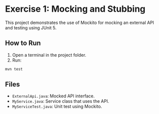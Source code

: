 # Exercise 1: Mocking and Stubbing

This project demonstrates the use of Mockito for mocking an external API and testing using JUnit 5.

## How to Run

1. Open a terminal in the project folder.
2. Run:

```bash
mvn test
```

## Files

- `ExternalApi.java`: Mocked API interface.
- `MyService.java`: Service class that uses the API.
- `MyServiceTest.java`: Unit test using Mockito.
